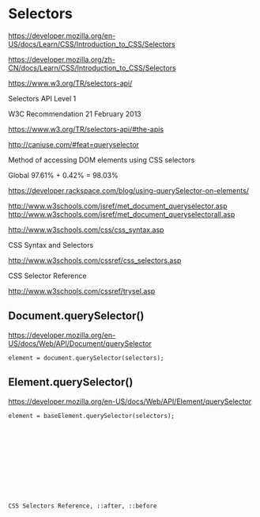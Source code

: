 # Selectors  



https://developer.mozilla.org/en-US/docs/Learn/CSS/Introduction_to_CSS/Selectors

https://developer.mozilla.org/zh-CN/docs/Learn/CSS/Introduction_to_CSS/Selectors

https://www.w3.org/TR/selectors-api/


Selectors API Level 1

W3C Recommendation 21 February 2013

https://www.w3.org/TR/selectors-api/#the-apis



http://caniuse.com/#feat=queryselector


Method of accessing DOM elements using CSS selectors

Global
97.61%  +   0.42%   =   98.03%



https://developer.rackspace.com/blog/using-querySelector-on-elements/

http://www.w3schools.com/jsref/met_document_queryselector.asp
http://www.w3schools.com/jsref/met_document_queryselectorall.asp


http://www.w3schools.com/css/css_syntax.asp

CSS Syntax and Selectors

http://www.w3schools.com/cssref/css_selectors.asp

CSS Selector Reference

http://www.w3schools.com/cssref/trysel.asp





## Document.querySelector()


https://developer.mozilla.org/en-US/docs/Web/API/Document/querySelector

```
element = document.querySelector(selectors);

``` 




## Element.querySelector()

https://developer.mozilla.org/en-US/docs/Web/API/Element/querySelector


```
element = baseElement.querySelector(selectors);












CSS Selectors Reference, ::after, ::before












